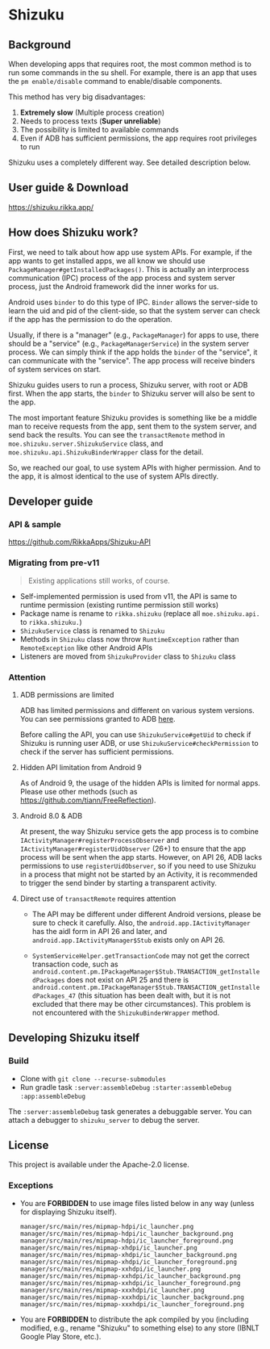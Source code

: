 # Shizuku

## Background

When developing apps that requires root, the most common method is to run some commands in the su shell. For example, there is an app that uses the `pm enable/disable` command to enable/disable components.

This method has very big disadvantages:

1. **Extremely slow** (Multiple process creation)
2. Needs to process texts (**Super unreliable**)
3. The possibility is limited to available commands
4. Even if ADB has sufficient permissions, the app requires root privileges to run

Shizuku uses a completely different way. See detailed description below.

## User guide & Download

<https://shizuku.rikka.app/>

## How does Shizuku work?

First, we need to talk about how app use system APIs. For example, if the app wants to get installed apps, we all know we should use `PackageManager#getInstalledPackages()`. This is actually an interprocess communication (IPC) process of the app process and system server process, just the Android framework did the inner works for us.

Android uses `binder` to do this type of IPC. `Binder` allows the server-side to learn the uid and pid of the client-side, so that the system server can check if the app has the permission to do the operation.

Usually, if there is a "manager" (e.g., `PackageManager`) for apps to use, there should be a "service" (e.g., `PackageManagerService`) in the system server process. We can simply think if the app holds the `binder` of the "service", it can communicate with the "service". The app process will receive binders of system services on start.

Shizuku guides users to run a process, Shizuku server, with root or ADB first. When the app starts, the `binder` to Shizuku server will also be sent to the app.

The most important feature Shizuku provides is something like be a middle man to receive requests from the app, sent them to the system server, and send back the results. You can see the `transactRemote` method in `moe.shizuku.server.ShizukuService` class, and `moe.shizuku.api.ShizukuBinderWrapper` class for the detail.

So, we reached our goal, to use system APIs with higher permission. And to the app, it is almost identical to the use of system APIs directly.

## Developer guide

### API & sample

https://github.com/RikkaApps/Shizuku-API

### Migrating from pre-v11

> Existing applications still works, of course.

- Self-implemented permission is used from v11, the API is same to runtime permission (existing runtime permission still works)
- Package name is rename to `rikka.shizuku` (replace all `moe.shizuku.api.` to `rikka.shizuku.`)
- `ShizukuService` class is renamed to `Shizuku`
- Methods in `Shizuku` class now throw `RuntimeException` rather than `RemoteException` like other Android APIs
- Listeners are moved from `ShizukuProvider` class to `Shizuku` class

### Attention

1. ADB permissions are limited

   ADB has limited permissions and different on various system versions. You can see permissions granted to ADB [here](https://github.com/aosp-mirror/platform_frameworks_base/blob/master/packages/Shell/AndroidManifest.xml).
   
   Before calling the API, you can use `ShizukuService#getUid` to check if Shizuku is running user ADB, or use `ShizukuService#checkPermission` to check if the server has sufficient permissions.

2. Hidden API limitation from Android 9

   As of Android 9, the usage of the hidden APIs is limited for normal apps. Please use other methods (such as <https://github.com/tiann/FreeReflection>).

3. Android 8.0 & ADB

   At present, the way Shizuku service gets the app process is to combine `IActivityManager#registerProcessObserver` and `IActivityManager#registerUidObserver` (26+) to ensure that the app process will be sent when the app starts. However, on API 26, ADB lacks permissions to use `registerUidObserver`, so if you need to use Shizuku in a process that might not be started by an Activity, it is recommended to trigger the send binder by starting a transparent activity.
   
4. Direct use of `transactRemote` requires attention

   * The API may be different under different Android versions, please be sure to check it carefully. Also, the `android.app.IActivityManager` has the aidl form in API 26 and later, and `android.app.IActivityManager$Stub` exists only on API 26.

   * `SystemServiceHelper.getTransactionCode` may not get the correct transaction code, such as `android.content.pm.IPackageManager$Stub.TRANSACTION_getInstalledPackages` does not exist on API 25 and there is `android.content.pm.IPackageManager$Stub.TRANSACTION_getInstalledPackages_47` (this situation has been dealt with, but it is not excluded that there may be other circumstances). This problem is not encountered with the `ShizukuBinderWrapper` method.

## Developing Shizuku itself

### Build

- Clone with `git clone --recurse-submodules`
- Run gradle task `:server:assembleDebug` `:starter:assembleDebug` `:app:assembleDebug`

The `:server:assembleDebug` task generates a debuggable server. You can attach a debugger to `shizuku_server` to debug the server.

## License

This project is available under the Apache-2.0 license.

### Exceptions

* You are **FORBIDDEN** to use image files listed below in any way (unless for displaying Shizuku itself).

  ```
  manager/src/main/res/mipmap-hdpi/ic_launcher.png
  manager/src/main/res/mipmap-hdpi/ic_launcher_background.png
  manager/src/main/res/mipmap-hdpi/ic_launcher_foreground.png
  manager/src/main/res/mipmap-xhdpi/ic_launcher.png
  manager/src/main/res/mipmap-xhdpi/ic_launcher_background.png
  manager/src/main/res/mipmap-xhdpi/ic_launcher_foreground.png
  manager/src/main/res/mipmap-xxhdpi/ic_launcher.png
  manager/src/main/res/mipmap-xxhdpi/ic_launcher_background.png
  manager/src/main/res/mipmap-xxhdpi/ic_launcher_foreground.png
  manager/src/main/res/mipmap-xxxhdpi/ic_launcher.png
  manager/src/main/res/mipmap-xxxhdpi/ic_launcher_background.png
  manager/src/main/res/mipmap-xxxhdpi/ic_launcher_foreground.png
  ```

* You are **FORBIDDEN** to distribute the apk compiled by you (including modified, e.g., rename "Shizuku" to something else) to any store (IBNLT Google Play Store, etc.).
